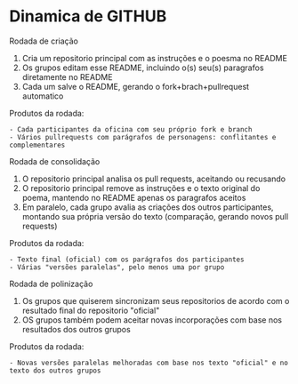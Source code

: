 # Dinamica de GITHUB


Rodada de criação

1. Cria um repositorio principal com as instruções e o poesma no README
2. Os grupos editam esse README, incluindo o(s) seu(s) paragrafos diretamente no README
3. Cada um salve o README, gerando o fork+brach+pullrequest automatico

Produtos da rodada:

    - Cada participantes da oficina com seu próprio fork e branch
    - Vários pullrequests com parágrafos de personagens: conflitantes e complementares


Rodada de consolidação

1. O repositorio principal analisa os pull requests, aceitando ou recusando
2. O repositorio principal remove as instruções e o texto original do poema, mantendo no README apenas os paragrafos aceitos
3. Em paralelo, cada grupo avalia as criações dos outros participantes, montando sua própria versão do texto (comparação, gerando novos pull requests)

Produtos da rodada:

    - Texto final (oficial) com os parágrafos dos participantes
    - Várias "versões paralelas", pelo menos uma por grupo


Rodada de polinização

1. Os grupos que quiserem sincronizam seus repositorios de acordo com o resultado final do repositorio "oficial"
2. OS grupos também podem aceitar novas incorporações com base nos resultados dos outros grupos

Produtos da rodada:

    - Novas versões paralelas melhoradas com base nos texto "oficial" e no texto dos outros grupos
